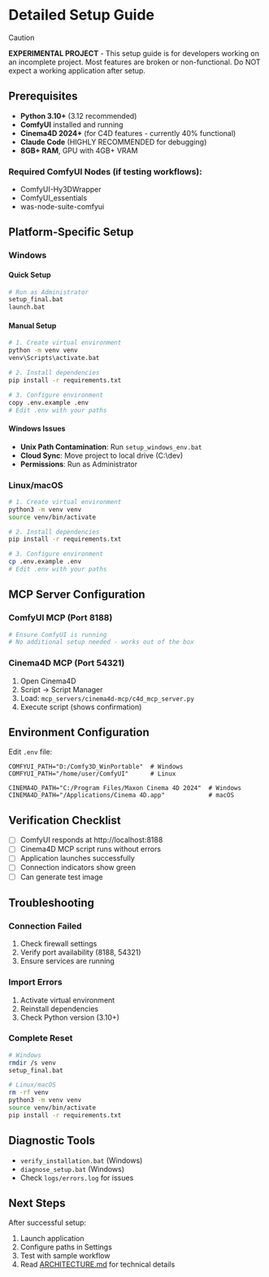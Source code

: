 # Detailed Setup Guide

> [!CAUTION]
> **EXPERIMENTAL PROJECT** - This setup guide is for developers working on an incomplete project. Most features are broken or non-functional. Do NOT expect a working application after setup.

## Prerequisites

- **Python 3.10+** (3.12 recommended)
- **ComfyUI** installed and running
- **Cinema4D 2024+** (for C4D features - currently 40% functional)
- **Claude Code** (HIGHLY RECOMMENDED for debugging)
- **8GB+ RAM**, GPU with 4GB+ VRAM

### Required ComfyUI Nodes (if testing workflows):
- ComfyUI-Hy3DWrapper
- ComfyUI_essentials
- was-node-suite-comfyui

## Platform-Specific Setup

### Windows

#### Quick Setup
```bash
# Run as Administrator
setup_final.bat
launch.bat
```

#### Manual Setup
```bash
# 1. Create virtual environment
python -m venv venv
venv\Scripts\activate.bat

# 2. Install dependencies
pip install -r requirements.txt

# 3. Configure environment
copy .env.example .env
# Edit .env with your paths
```

#### Windows Issues
- **Unix Path Contamination**: Run `setup_windows_env.bat`
- **Cloud Sync**: Move project to local drive (C:\dev\)
- **Permissions**: Run as Administrator

### Linux/macOS

```bash
# 1. Create virtual environment
python3 -m venv venv
source venv/bin/activate

# 2. Install dependencies
pip install -r requirements.txt

# 3. Configure environment
cp .env.example .env
# Edit .env with your paths
```

## MCP Server Configuration

### ComfyUI MCP (Port 8188)
```bash
# Ensure ComfyUI is running
# No additional setup needed - works out of the box
```

### Cinema4D MCP (Port 54321)
1. Open Cinema4D
2. Script → Script Manager
3. Load: `mcp_servers/cinema4d-mcp/c4d_mcp_server.py`
4. Execute script (shows confirmation)

## Environment Configuration

Edit `.env` file:
```env
COMFYUI_PATH="D:/Comfy3D_WinPortable"  # Windows
COMFYUI_PATH="/home/user/ComfyUI"      # Linux

CINEMA4D_PATH="C:/Program Files/Maxon Cinema 4D 2024"  # Windows
CINEMA4D_PATH="/Applications/Cinema 4D.app"            # macOS
```

## Verification Checklist

- [ ] ComfyUI responds at http://localhost:8188
- [ ] Cinema4D MCP script runs without errors
- [ ] Application launches successfully
- [ ] Connection indicators show green
- [ ] Can generate test image

## Troubleshooting

### Connection Failed
1. Check firewall settings
2. Verify port availability (8188, 54321)
3. Ensure services are running

### Import Errors
1. Activate virtual environment
2. Reinstall dependencies
3. Check Python version (3.10+)

### Complete Reset
```bash
# Windows
rmdir /s venv
setup_final.bat

# Linux/macOS
rm -rf venv
python3 -m venv venv
source venv/bin/activate
pip install -r requirements.txt
```

## Diagnostic Tools

- `verify_installation.bat` (Windows)
- `diagnose_setup.bat` (Windows)
- Check `logs/errors.log` for issues

## Next Steps

After successful setup:
1. Launch application
2. Configure paths in Settings
3. Test with sample workflow
4. Read [ARCHITECTURE.md](../ARCHITECTURE.md) for technical details